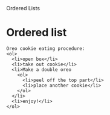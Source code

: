 <!DOCTYPE html>
<html>
<head>
  <meta charset="utf-8">
  <titlt>Ordered Lists</title>
</head>
<body>
  <h1>Ordered list</h1>
  <div>

    Oreo cookie eating procedure:
    <ol>
      <li>open box</li>
      <li>take out cookie</li>
      <li>Make a double oreo
        <ol>
          <li>peel off the top part</li>
          <li>place another cookie</li>
        </ol>
      </li>
      <li>enjoy!</li>
    </ol>
  </div>
</body>
</html>
